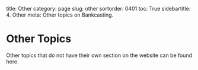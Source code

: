 ﻿title: Other
category: page
slug: other
sortorder: 0401
toc: True
sidebartitle: 4. Other
meta: Other topics on Bankcasting.

# Other Topics

Other topics that do not have their own section on the website can be found here.